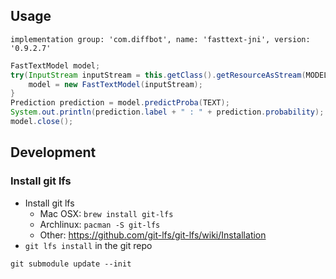 ## Usage

`implementation group: 'com.diffbot', name: 'fasttext-jni', version: '0.9.2.7'`

```java
FastTextModel model;
try(InputStream inputStream = this.getClass().getResourceAsStream(MODEL)) {
    model = new FastTextModel(inputStream);
}
Prediction prediction = model.predictProba(TEXT);
System.out.println(prediction.label + " : " + prediction.probability);
model.close();
```

## Development

### Install git lfs

* Install git lfs
  * Mac OSX: `brew install git-lfs`
  * Archlinux: `pacman -S git-lfs`
  * Other: https://github.com/git-lfs/git-lfs/wiki/Installation
* `git lfs install` in the git repo

`git submodule update --init`
